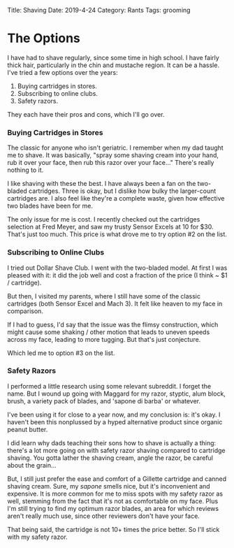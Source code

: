 Title: Shaving
Date: 2019-4-24
Category: Rants
Tags: grooming

# The Options
I have had to shave regularly, since some time in high school. I have fairly thick hair, particularly in the chin and mustache region. It can be a hassle. I've tried a few options over the years:
1. Buying cartridges in stores.
2. Subscribing to online clubs.
3. Safety razors.

They each have their pros and cons, which I'll go over.

### Buying Cartridges in Stores
The classic for anyone who isn't geriatric. I remember when my dad taught me to shave. It was basically, "spray some shaving cream into your hand, rub it over your face, then rub this razor over your face..." There's really nothing to it.

I like shaving with these the best. I have always been a fan on the two-bladed cartridges. Three is okay, but I dislike how bulky the larger-count cartridges are. I also feel like they're a complete waste, given how effective two blades have been for me.

The only issue for me is cost. I recently checked out the cartridges selection at Fred Meyer, and saw my trusty Sensor Excels at 10 for $30. That's just too much. This price is what drove me to try option \#2 on the list.

### Subscribing to Online Clubs
I tried out Dollar Shave Club. I went with the two-bladed model. At first I was pleased with it: it did the job well and cost a fraction of the price (I think ~ $1 / cartridge).

But then, I visited my parents, where I still have some of the classic cartridges (both Sensor Excel and Mach 3). It felt like heaven to my face in comparison.

If I had to guess, I'd say that the issue was the flimsy construction, which might cause some shaking / other motion that leads to uneven speeds across my face, leading to more tugging. But that's just conjecture.

Which led me to option \#3 on the list.

### Safety Razors
I performed a little research using some relevant subreddit. I forget the name. But I wound up going with Maggard for my razor, styptic, alum block, brush, a variety pack of blades, and 'sapone di barba' or whatever.

I've been using it for close to a year now, and my conclusion is: it's okay. I haven't been this nonplussed by a hyped alternative product since organic peanut butter.

I did learn why dads teaching their sons how to shave is actually a thing: there's a lot more going on with safety razor shaving compared to cartridge shaving. You gotta lather the shaving cream, angle the razor, be careful about the grain...

But, I still just prefer the ease and comfort of a Gillette cartridge and canned shaving cream. Sure, my *sapone* smells nice, but it's inconvenient and expensive. It is more common for me to miss spots with my safety razor as well, stemming from the fact that it's not as comfortable on my face. Plus I'm still trying to find my optimum razor blades, an area for which reviews aren't really much use, since other reviewers don't have your face.

That being said, the cartridge is not 10+ times the price better. So I'll stick with my safety razor.

